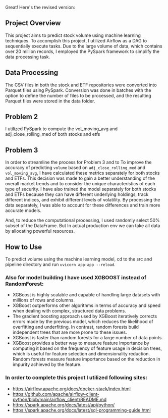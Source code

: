 Great! Here's the revised version:

## Project Overview

This project aims to predict stock volume using machine learning techniques. To accomplish this project, I utilized Airflow as a DAG to sequentially execute tasks. Due to the large volume of data, which contains over 20 million records, I employed the PySpark framework to simplify the data processing task. 

## Data Processing

The CSV files in both the stock and ETF repositories were converted into Parquet files using PySpark. Conversion was done in batches with the option to define the number of files to be processed, and the resulting Parquet files were stored in the data folder.

## Problem 2

I utilized PySpark to compute the vol_moving_avg and adj_close_rolling_med of both stocks and etfs

## Problem 3

In order to streamline the process for Problem 3 and to 
To improve the accuracy of predicting `volume` based on `adj_close_rolling_med` and `vol_moving_avg`, I have calculated these metrics separately for both stocks and ETFs. 
This decision was made to gain a better understanding of the overall market trends and to consider the unique characteristics of each type of security. 
I have also trained the model separately for both stocks and ETFs because they can have different underlying holdings, 
track different indices, and exhibit different levels of volatility. By processing the data separately, I was able to account for these differences and train more accurate models.

And, to reduce the computational processing, I used randomly select 50% subset of the DataFrame. 
But In actual production env we can take all data by allocating powerful resources.


## How to Use
To predict volume using the machine learning model, cd to the src and pipeline directory and run `uvicorn app:app --reload`.

### Also for model building I  have used XGBOOST instead of RandomForest:
- XGBoost is highly scalable and capable of handling large datasets with millions of rows and columns.
- XGBoost outperforms other algorithms in terms of accuracy and speed when dealing with complex, structured data problems.
- The gradient boosting approach used by XGBoost iteratively corrects errors made by the previous model, which reduces the likelihood of overfitting and underfitting. In contrast, random forests build independent trees that are more prone to these issues.
- XGBoost is faster than random forests for a large number of data points.
- XGBoost provides a better way to measure feature importance by computing it based on the frequency of feature usage in decision trees, which is useful for feature selection and dimensionality reduction. Random forests measure feature importance based on the reduction in impurity achieved by the feature.

### In order to complete this project I utilized following sites:
- https://airflow.apache.org/docs/docker-stack/index.html
- https://github.com/apache/airflow-client-python/blob/main/airflow_client/README.md
- https://spark.apache.org/docs/latest/api/python/
- https://spark.apache.org/docs/latest/sql-programming-guide.html